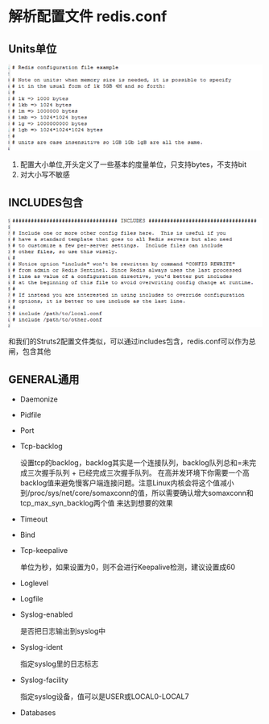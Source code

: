 # 解析配置文件 redis.conf

## Units单位

![05-01](resources/05-01.png)

1. 配置大小单位,开头定义了一些基本的度量单位，只支持bytes，不支持bit
2. 对大小写不敏感

## INCLUDES包含

![05-02](resources/05-02.png)

和我们的Struts2配置文件类似，可以通过includes包含，redis.conf可以作为总闸，包含其他

## GENERAL通用

* Daemonize
* Pidfile
* Port
* Tcp-backlog

  设置tcp的backlog，backlog其实是一个连接队列，backlog队列总和=未完成三次握手队列 + 已经完成三次握手队列。
  在高并发环境下你需要一个高backlog值来避免慢客户端连接问题。注意Linux内核会将这个值减小到/proc/sys/net/core/somaxconn的值，所以需要确认增大somaxconn和tcp_max_syn_backlog两个值
  来达到想要的效果

* Timeout
* Bind
* Tcp-keepalive

  单位为秒，如果设置为0，则不会进行Keepalive检测，建议设置成60

* Loglevel

* Logfile

* Syslog-enabled

  是否把日志输出到syslog中

* Syslog-ident

  指定syslog里的日志标志

* Syslog-facility

  指定syslog设备，值可以是USER或LOCAL0-LOCAL7

* Databases
